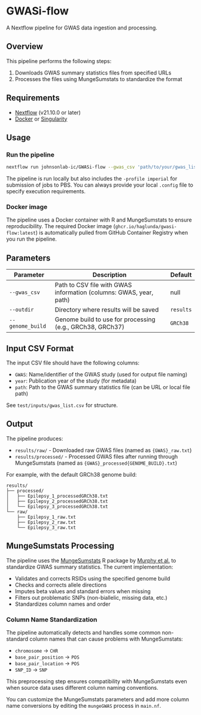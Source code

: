 # GWASi-flow

A Nextflow pipeline for GWAS data ingestion and processing.

## Overview

This pipeline performs the following steps:
1. Downloads GWAS summary statistics files from specified URLs
2. Processes the files using MungeSumstats to standardize the format

## Requirements

- [Nextflow](https://www.nextflow.io/) (v21.10.0 or later)
- [Docker](https://www.docker.com/) or [Singularity](https://sylabs.io/singularity/)

## Usage

### Run the pipeline

```bash
nextflow run johnsonlab-ic/GWASi-flow --gwas_csv 'path/to/your/gwas_list.csv' --outdir 'results'
```
The pipeline is run locally but also includes the `-profile imperial` for submission of jobs to PBS. You can always provide your local `.config` file to specify execution requirements.

### Docker image

The pipeline uses a Docker container with R and MungeSumstats to ensure reproducibility. The required Docker image (`ghcr.io/haglunda/gwasi-flow:latest`) is automatically pulled from GitHub Container Registry when you run the pipeline.

## Parameters

| Parameter | Description | Default |
|-----------|-------------|---------|
| `--gwas_csv` | Path to CSV file with GWAS information (columns: GWAS, year, path) | null |
| `--outdir` | Directory where results will be saved | `results` |
| `--genome_build` | Genome build to use for processing (e.g., GRCh38, GRCh37) | `GRCh38` |

## Input CSV Format

The input CSV file should have the following columns:
- `GWAS`: Name/identifier of the GWAS study (used for output file naming)
- `year`: Publication year of the study (for metadata)
- `path`: Path to the GWAS summary statistics file (can be URL or local file path)

See `test/inputs/gwas_list.csv` for structure.

## Output

The pipeline produces:
- `results/raw/` - Downloaded raw GWAS files (named as `{GWAS}_raw.txt`)
- `results/processed/` - Processed GWAS files after running through MungeSumstats (named as `{GWAS}_processed{GENOME_BUILD}.txt`)

For example, with the default GRCh38 genome build:
```
results/
├── processed/
│   ├── Epilepsy_1_processedGRCh38.txt
│   ├── Epilepsy_2_processedGRCh38.txt
│   └── Epilepsy_3_processedGRCh38.txt
└── raw/
    ├── Epilepsy_1_raw.txt
    ├── Epilepsy_2_raw.txt
    └── Epilepsy_3_raw.txt
```

## MungeSumstats Processing

The pipeline uses the [MungeSumstats](https://github.com/neurogenomics/MungeSumstats) R package by [Murphy et al.](https://academic.oup.com/bioinformatics/article/37/23/4593/6380562) to standardize GWAS summary statistics. The current implementation:

- Validates and corrects RSIDs using the specified genome build
- Checks and corrects allele directions
- Imputes beta values and standard errors when missing
- Filters out problematic SNPs (non-biallelic, missing data, etc.)
- Standardizes column names and order

### Column Name Standardization

The pipeline automatically detects and handles some common non-standard column names that can cause problems with MungeSumstats:

- `chromosome` → `CHR`
- `base_pair_position` → `POS`
- `base_pair_location` → `POS`
- `SNP_ID` → `SNP`



This preprocessing step ensures compatibility with MungeSumstats even when source data uses different column naming conventions.

You can customize the MungeSumstats parameters and add more column name conversions by editing the `mungeGWAS` process in `main.nf`.
